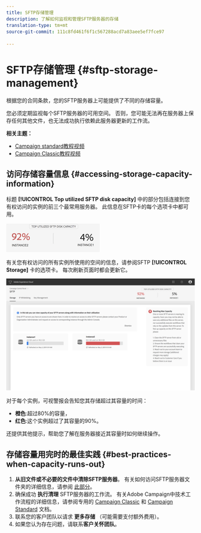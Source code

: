 ```yaml
---
title: SFTP存储管理
description: 了解如何监视和管理SFTP服务器的存储
translation-type: tm+mt
source-git-commit: 111c8fd461f6f1c567288acd7a83aee5ef7fce97

---
```



# SFTP存储管理 {#sftp-storage-management}

根据您的合同条款，您的SFTP服务器上可能提供了不同的存储容量。

您必须定期监视每个SFTP服务器的可用空间。 否则，您可能无法再在服务器上保存任何其他文件，也无法成功执行依赖此服务器更新的工作流。

**相关主题：**

* [Campaign standard教程视频](https://docs.adobe.com/content/help/en/campaign-learn/campaign-standard-tutorials/administrating/control-panel/managing-sftp-servers.html)
* [Campaign Classic教程视频](https://docs.adobe.com/content/help/en/campaign-learn/campaign-classic-tutorials/administrating/control-panel-acc/managing-sftp-servers.html)

## 访问存储容量信息 {#accessing-storage-capacity-information}

标题 **[!UICONTROL Top utilized SFTP disk capacity]** 中的部分包括连接到您有权访问的实例的前三个最常用服务器。 此信息在SFTP卡的每个选项卡中都可用。

![](assets/control_panel_topspaceNEW.png)

有关您有权访问的所有实例所使用的空间的信息，请参阅SFTP **[!UICONTROL Storage]** 卡的选项卡。 每次刷新页面时都会更新它。

![](assets/control_panel_spaceNEW.png)

对于每个实例，可视警报会告知您其存储超过其容量的时间：

* **橙色**:超过80%的容量，
* **红色**:这个实例超过了其容量的90%。

还提供其他提示，帮助您了解在服务器接近其容量时如何继续操作。

## 存储容量用完时的最佳实践 {#best-practices-when-capacity-runs-out}

1. **从旧文件或不必要的文件中清除SFTP服务器**。 有关如何访问SFTP服务器文件夹的详细信息，请参阅 [此部分](../../sftp/using/logging-into-sftp-server.md)。
1. 确保成功 **执行清理** SFTP服务器的工作流。 有关Adobe Campaign中技术工作流程的详细信息，请参阅专用的 [Campaign Classic](https://docs.campaign.adobe.com/doc/AC/en/WKF__General_operation_Building_a_workflow.html#Technical_workflows) 和 [Campaign Standard](https://helpx.adobe.com/campaign/standard/administration/using/technical-workflows.html) 文档。
1. 联系您的客户团队以请求 **更多存储** （可能需要支付额外费用）。
1. 如果您认为存在问题，请联系&#x200B;**客户关怀团队**。

